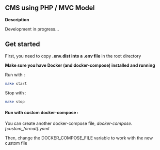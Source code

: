 ## CMS using PHP / MVC Model

**Description**

Development in progress...

## Get started

First, you need to copy **.env.dist into a .env file** in the root directory

**Make sure you have Docker (and docker-compose) installed and running**

Run with :

```bash
make start
```

Stop with :

```bash
make stop
```

#### Run with custom docker-compose :

You can create another docker-compose file, *docker-compose.[custom_format].yaml*

Then, change the DOCKER_COMPOSE_FILE variable to work with the new custom file